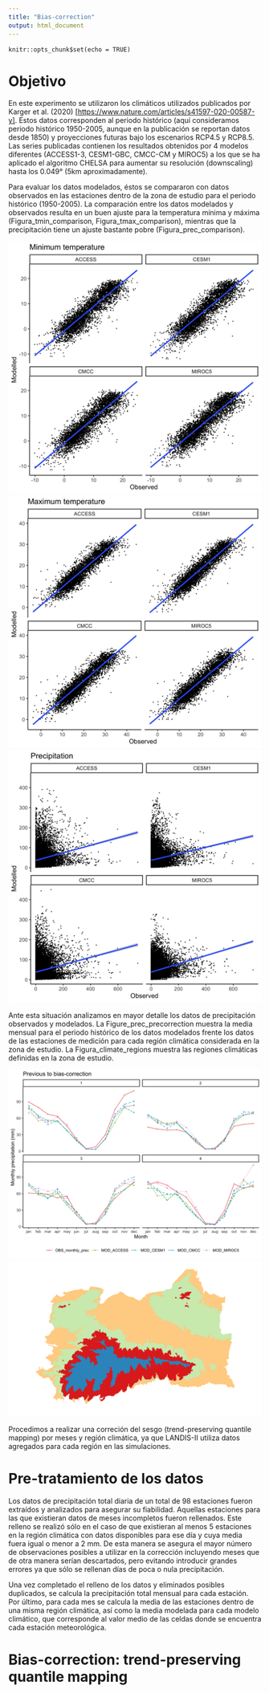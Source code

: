 ```yaml
---
title: "Bias-correction"
output: html_document
---
```


```{r setup, include=FALSE}
knitr::opts_chunk$set(echo = TRUE)
```

# Objetivo

En este experimento se utilizaron los climáticos utilizados publicados por Karger et al. (2020) [https://www.nature.com/articles/s41597-020-00587-y]. Estos datos corresponden al periodo histórico (aquí consideramos periodo histórico 1950-2005, aunque en la publicación se reportan datos desde 1850) y proyecciones futuras bajo los escenarios RCP4.5 y RCP8.5. Las series publicadas contienen los resultados obtenidos por 4 modelos diferentes (ACCESS1-3, CESM1-GBC, CMCC-CM y MIROC5) a los que se ha aplicado el algoritmo CHELSA para aumentar su resolución (downscaling) hasta los 0.049° (5km aproximadamente). 

Para evaluar los datos modelados, éstos se compararon con datos observados en las estaciones dentro de la zona de estudio para el periodo histórico (1950-2005). La comparación entre los datos modelados y observados resulta en un buen ajuste para la temperatura mínima y máxima (Figura_tmin_comparison, Figura_tmax_comparison), mientras que la precipitación tiene un ajuste bastante pobre (Figura_prec_comparison).

<img src="https://github.com/MARIASUAM/harvest_x_climate_LANDIS/blob/master/images/tasmin_comparison.jpeg" alt="Figura_tmin_comparison" style="zoom:50%;" />

<img src="https://github.com/MARIASUAM/harvest_x_climate_LANDIS/blob/master/images/tasmax_comparison.jpeg" alt="Figura_tmax_comparison" style="zoom:50%;" />

<img src="https://github.com/MARIASUAM/harvest_x_climate_LANDIS/blob/master/images/prec_comparison.jpeg" alt="Figura_prec_comparison" style="zoom:50%;" />

Ante esta situación analizamos en mayor detalle los datos de precipitación observados y modelados. La Figure_prec_precorrection muestra la media mensual para el periodo histórico de los datos modelados frente los datos de las estaciones de medición para cada región climática considerada en la zona de estudio. La Figura_climate_regions muestra las regiones climáticas definidas en la zona de estudio. 

<img src="https://github.com/MARIASUAM/harvest_x_climate_LANDIS/blob/master/images/prec_pre-correction.jpeg" alt="Figure_prec_precorrection" style="zoom:50%;" />

<img src="https://github.com/MARIASUAM/harvest_x_climate_LANDIS/blob/master/images/climate_regions_map.png" alt="Figura_climate_regions. Climate region 1: red; 2: orange; 3: green; 4: blue." style="zoom:50%;" />

Procedimos a realizar una correción del sesgo (trend-preserving quantile mapping) por meses y región climática, ya que LANDIS-II utiliza datos agregados para cada región en las simulaciones.

# Pre-tratamiento de los datos

Los datos de precipitación total diaria de un total de 98 estaciones fueron extraídos y analizados para asegurar su fiabilidad. Aquellas estaciones para las que existieran datos de meses incompletos fueron rellenados. Este relleno se realizó sólo en el caso de que existieran al menos 5 estaciones en la región climática con datos disponibles para ese día y cuya media fuera igual o menor a 2 mm. De esta manera se asegura el mayor número de observaciones posibles a utilizar en la corrección incluyendo meses que de otra manera serían descartados, pero evitando introducir grandes errores ya que sólo se rellenan días de poca o nula precipitación. 

Una vez completado el relleno de los datos y eliminados posibles duplicados, se calcula la precipitación total mensual para cada estación. Por último, para cada mes se calcula la media de las estaciones dentro de una misma región climática, así como la media modelada para cada modelo climático, que corresponde al valor medio de las celdas donde se encuentra cada estación meteorológica.

# Bias-correction: trend-preserving quantile mapping 



